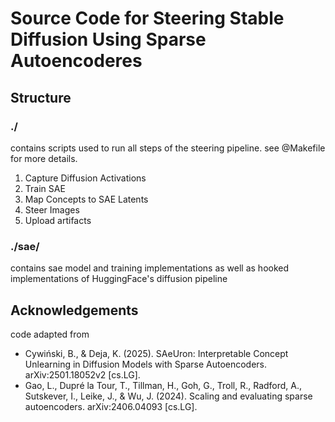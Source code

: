 # Source Code for Steering Stable Diffusion Using Sparse Autoencoderes

## Structure

### ./

contains scripts used to run all steps of the steering pipeline. see @Makefile for more details.

1. Capture Diffusion Activations
1. Train SAE
1. Map Concepts to SAE Latents
1. Steer Images
1. Upload artifacts

### ./sae/

contains sae model and training implementations as well as hooked implementations of HuggingFace's diffusion pipeline

## Acknowledgements

code adapted from

- Cywiński, B., & Deja, K. (2025). SAeUron: Interpretable Concept Unlearning in Diffusion Models with Sparse Autoencoders. arXiv:2501.18052v2 [cs.LG].
- Gao, L., Dupré la Tour, T., Tillman, H., Goh, G., Troll, R., Radford, A., Sutskever, I., Leike, J., & Wu, J. (2024). Scaling and evaluating sparse autoencoders. arXiv:2406.04093 [cs.LG].

